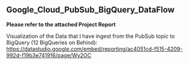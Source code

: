 ## Google_Cloud_PubSub_BigQuery_DataFlow

<b>Please refer to the attached Project Report</b>

Visualization of the Data that I have ingest from the PubSub topic to BigQuery (12 BigQueries on Behind):
https://datastudio.google.com/embed/reporting/ac4051cd-f515-4209-992d-f19b3e741916/page/Wy2OC
